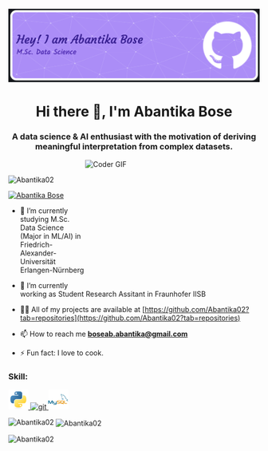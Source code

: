 ![Header](./github-header-image.png)

<h1 align="center">Hi there 👋, I'm Abantika Bose</h1>
<h3 align="center">A data science & AI enthusiast with the motivation of deriving meaningful interpretation from complex datasets.</h3>

<img alt="Coder GIF" align="right" height=250 width=350 src="https://user-images.githubusercontent.com/74038190/213760677-e45ca5f7-d1aa-4c2c-91e0-573819287304.gif" />
<br>
<p align="left"> <img src="https://komarev.com/ghpvc/?username=Abantika02&label=Profile%20views&color=0e75b6&style=flat" alt="Abantika02" /> </p>

<p align="left"> 
  <a href="https://www.linkedin.com/in/abantika-bose-4890921a7" target="_blank">
    <img src="https://img.shields.io/badge/LinkedIn-Abantika%20Bose-blue?style=for-the-badge&logo=linkedin" alt="Abantika Bose" />
  </a> 
</p>

- 🌱 I’m currently studying M.Sc. Data Science (Major in ML/AI) in Friedrich-Alexander-Universität Erlangen-Nürnberg

- 🔭 I’m currently working as Student Research Assitant in Fraunhofer IISB

- 👨‍💻 All of my projects are available at [https://github.com/Abantika02?tab=repositories](https://github.com/Abantika02?tab=repositories)

- 📫 How to reach me **boseab.abantika@gmail.com**

- ⚡ Fun fact: I love to cook.

<h3 align="left">Skill:</h3>
<p align="left"> <a href="https://www.python.org" target="_blank" rel="noreferrer"> <img src="https://raw.githubusercontent.com/devicons/devicon/master/icons/python/python-original.svg" alt="python" width="40" height="40"/> </a> <a href="https://git-scm.com/" target="_blank" rel="noreferrer"> <img src="https://www.vectorlogo.zone/logos/git-scm/git-scm-icon.svg" alt="git" width="40" height="40"/> </a> </a> <a href="https://www.mysql.com/" target="_blank" rel="noreferrer"> <img src="https://raw.githubusercontent.com/devicons/devicon/master/icons/mysql/mysql-original-wordmark.svg" alt="mysql" width="40" height="40"/> </a> </p>

<p><img align="left" src="https://github-readme-stats.vercel.app/api/top-langs?username=Abantika02&show_icons=true&locale=en&layout=compact" alt="Abantika02" /></p>

<p>&nbsp;<img align="center" src="https://github-readme-stats.vercel.app/api?username=Abantika02&show_icons=true&locale=en" alt="Abantika02" /></p>

<p><img align="center" src="https://github-readme-streak-stats.herokuapp.com/?user=Abantika02&" alt="Abantika02" /></
